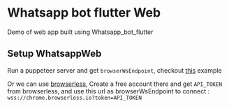 # Whatsapp bot flutter Web

Demo of web app built using Whatsapp_bot_flutter


## Setup WhatsappWeb

Run a puppeteer server and get `browserWsEndpoint`, checkout [this](https://github.com/rohitsangwan01/whatsapp_bot_flutter/blob/main/example/puppeteer_server/main.dart) example

Or we can use [browserless](https://cloud.browserless.io/account/), Create a free account there and get `API_TOKEN` from browserless, and use this url as browserWsEndpoint to connect : `wss://chrome.browserless.io?token=API_TOKEN`